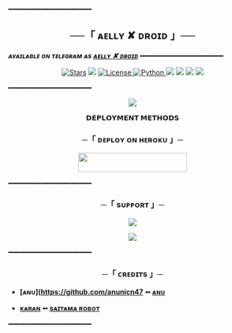 ━━━━━━━━━━━━━━━━━━━━

<h2 align="center">
    ──「 ᴀᴇʟʟʏ ✘ ᴅʀᴏɪᴅ 」──
</h2>

_**ᴀᴠᴀɪʟᴀʙʟᴇ ᴏɴ ᴛᴇʟᴇɢʀᴀᴍ ᴀs [ᴀᴇʟʟʏ ✘ ᴅʀᴏɪᴅ](https://t.me/FallenXRobot)**_
━━━━━━━━━━━━━━━━━━━━

<p align="center">
<a href="https://github.com/AellyOfficial/FallenRobot/stargazers"><img src="https://img.shields.io/github/stars/AellyOfficial/FallenRobot?color=black&logo=github&logoColor=black&style=for-the-badge" alt="Stars" /></a>
<a href="https://github.com/AellyOfficial/FallenRobot/network/members"> <img src="https://img.shields.io/github/forks/AellyOfficial/FallenRobot?color=black&logo=github&logoColor=black&style=for-the-badge" /></a>
<a href="https://github.com/AellyOfficial/FallenRobot/blob/master/LICENSE"> <img src="https://img.shields.io/badge/License-MIT-blueviolet?style=for-the-badge" alt="License" /> </a>
<a href="https://www.python.org/"> <img src="https://img.shields.io/badge/Written%20in-Python-skyblue?style=for-the-badge&logo=python" alt="Python" /> </a>
<a href="https://pypi.org/project/Telethon/"> <img src="https://img.shields.io/pypi/v/telethon?color=white&label=telethon&logo=python&logoColor=blue&style=for-the-badge" /></a>
<a href="https://pypi.org/project/Pyrogram/"> <img src="https://img.shields.io/pypi/v/pyrogram?color=white&label=pyrogram&logo=python&logoColor=blue&style=for-the-badge" /></a>
<a href="https://github.com/AellyOfficial/FallenRobot"> <img src="https://img.shields.io/github/repo-size/AellyOfficial/FallenRobot?color=skyblue&logo=github&logoColor=blue&style=for-the-badge" /></a>
<a href="https://github.com/AellyOfficial/FallenRobot/commits/AnonymousR1025"> <img src="https://img.shields.io/github/last-commit/AellyOfficial/FallenRobot?color=black&logo=github&logoColor=black&style=for-the-badge" /></a>
</p>

━━━━━━━━━━━━━━━━━━━━

<p align="center">
  <img src="https://telegra.ph/file/39695c9270a089cd0e65d.png">
</p>

<p align="center">
<b>𝗗𝗘𝗣𝗟𝗢𝗬𝗠𝗘𝗡𝗧 𝗠𝗘𝗧𝗛𝗢𝗗𝗦</b>
</p>

<h3 align="center">
    ─「 ᴅᴇᴩʟᴏʏ ᴏɴ ʜᴇʀᴏᴋᴜ 」─
</h3>

<p align="center"><a href="https://dashboard.heroku.com/new?template=https://github.com/AellyOfficial/AellyXDroid"> <img src="https://img.shields.io/badge/Deploy%20On%20Heroku-black?style=for-the-badge&logo=heroku" width="220" height="38.45"/></a></p>

━━━━━━━━━━━━━━━━━━━━

<h3 align="center">
    ─「 sᴜᴩᴩᴏʀᴛ 」─
</h3>

<p align="center">
<a href="https://telegram.me/DevilsHeavenMF"><img src="https://img.shields.io/badge/-Support%20Group-blue.svg?style=for-the-badge&logo=Telegram"></a>
</p>
<p align="center">
<a href="https://telegram.me/TheAnonAssociation"><img src="https://img.shields.io/badge/-Support%20Channel-blue.svg?style=for-the-badge&logo=Telegram"></a>
</p>

━━━━━━━━━━━━━━━━━━━━

<h3 align="center">
    ─「 ᴄʀᴇᴅɪᴛs 」─
</h3>

- <b>[ᴀɴᴜ](https://github.com/anunicn47  ➻  [ᴀɴᴜ](https://github.com/AellyOfficial/FallenRobot) </b>

- <b>[ᴋᴀʀᴀɴ](https://github.com/kkara9009)  ➻  [sᴀɪᴛᴀᴍᴀ ʀᴏʙᴏᴛ](https://github.com/AnimeKaizoku/SaitamaRobot) </b>

 


━━━━━━━━━━━━━━━━━━━━

